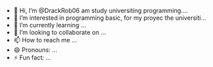 - 👋 Hi, I’m @DrackRob06 am study universiting programming....
- 👀 I’m interested in programming basic, for  my proyec the universiti...
- 🌱 I’m currently learning ...
- 💞️ I’m looking to collaborate on ...
- 📫 How to reach me ...
- 😄 Pronouns: ...
- ⚡ Fun fact: ...

<!---
DrackRob06/DrackRob06 is a ✨ special ✨ repository because its `README.md` (this file) appears on your GitHub profile.
You can click the Preview link to take a look at your changes.
--->
